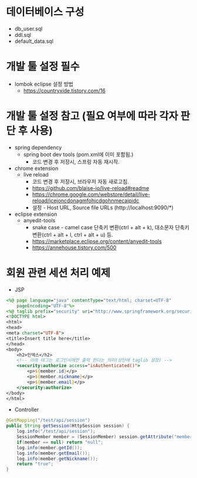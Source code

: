 # 데이터베이스 구성
* db_user.sql
* ddl.sql
* default_data.sql

# 개발 툴 설정 필수
* lombok eclipse 설정 방법
    * https://countryxide.tistory.com/16
# 개발 툴 설정 참고 (필요 여부에 따라 각자 판단 후 사용)
* spring dependency
    * spring boot dev tools (pom.xml에 이미 포함됨.)
        * 코드 변경 후 저장시, 스프링 자동 재시작.
* chrome extension
    * live reload
        * 코드 변경 후 저장시, 브라우저 자동 새로고침.
        * https://github.com/blaise-io/live-reload#readme
        * https://chrome.google.com/webstore/detail/live-reload/jcejoncdonagmfohjcdgohnmecaipidc
        * 설정 - Host URL, Source file URLs (http://localhost:9090/*)
* eclipse extension
    * anyedit-tools
        * snake case - camel case 단축키 변환(ctrl + alt + k), 대소문자 단축키 변환(ctrl + alt + l, ctrl + alt + u) 등.
        * https://marketplace.eclipse.org/content/anyedit-tools
        * https://annehouse.tistory.com/500
# 회원 관련 세션 처리 예제
* JSP
```jsp
<%@ page language="java" contentType="text/html; charset=UTF-8"
    pageEncoding="UTF-8"%>
<%@ taglib prefix="security" uri="http://www.springframework.org/security/tags" %>
<!DOCTYPE html>
<html>
<head>
<meta charset="UTF-8">
<title>Insert title here</title>
</head>
<body>
	<h2>인덱스</h2>
	<!-- 아래 태그는 로그인시에만 출력 한다는 의미(상단에 taglib 설정) -->
	<security:authorize access="isAuthenticated()">
		<p>${member.id}</p>
		<p>${member.nickname}</p>
		<p>${member.email}</p>
	</security:authorize>
</body>
</html>
```
* Controller
```java
@GetMapping("/test/api/session")
public String getSession(HttpSession session) {
	log.info("/test/api/session");
	SessionMember member = (SessionMember) session.getAttribute("member");
	if(member == null) return "null";
	log.info(member.getId());
	log.info(member.getEmail());
	log.info(member.getNickname());
	return "true";
}
```
